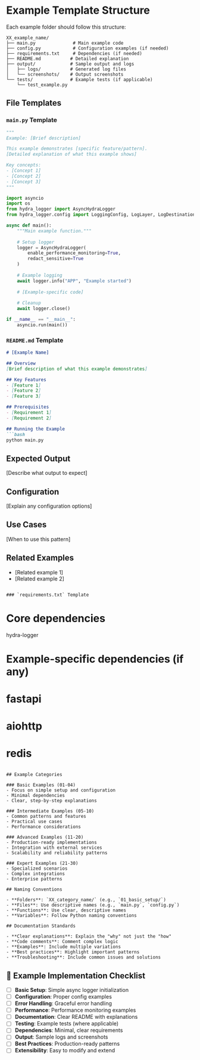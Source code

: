 # Example Template Structure

Each example folder should follow this structure:

```
XX_example_name/
├── main.py              # Main example code
├── config.py            # Configuration examples (if needed)
├── requirements.txt     # Dependencies (if needed)
├── README.md           # Detailed explanation
├── output/             # Sample output and logs
│   ├── logs/           # Generated log files
│   └── screenshots/    # Output screenshots
└── tests/              # Example tests (if applicable)
    └── test_example.py
```

## File Templates

### `main.py` Template
```python
"""
Example: [Brief description]

This example demonstrates [specific feature/pattern].
[Detailed explanation of what this example shows]

Key concepts:
- [Concept 1]
- [Concept 2]
- [Concept 3]
"""

import asyncio
import os
from hydra_logger import AsyncHydraLogger
from hydra_logger.config import LoggingConfig, LogLayer, LogDestination

async def main():
    """Main example function."""
    
    # Setup logger
    logger = AsyncHydraLogger(
        enable_performance_monitoring=True,
        redact_sensitive=True
    )
    
    # Example logging
    await logger.info("APP", "Example started")
    
    # [Example-specific code]
    
    # Cleanup
    await logger.close()

if __name__ == "__main__":
    asyncio.run(main())
```

### `README.md` Template
```markdown
# [Example Name]

## Overview
[Brief description of what this example demonstrates]

## Key Features
- [Feature 1]
- [Feature 2]
- [Feature 3]

## Prerequisites
- [Requirement 1]
- [Requirement 2]

## Running the Example
```bash
python main.py
```

## Expected Output
[Describe what output to expect]

## Configuration
[Explain any configuration options]

## Use Cases
[When to use this pattern]

## Related Examples
- [Related example 1]
- [Related example 2]
```

### `requirements.txt` Template
```
# Core dependencies
hydra-logger

# Example-specific dependencies (if any)
# fastapi
# aiohttp
# redis
```

## Example Categories

### Basic Examples (01-04)
- Focus on simple setup and configuration
- Minimal dependencies
- Clear, step-by-step explanations

### Intermediate Examples (05-10)
- Common patterns and features
- Practical use cases
- Performance considerations

### Advanced Examples (11-20)
- Production-ready implementations
- Integration with external services
- Scalability and reliability patterns

### Expert Examples (21-30)
- Specialized scenarios
- Complex integrations
- Enterprise patterns

## Naming Conventions

- **Folders**: `XX_category_name/` (e.g., `01_basic_setup/`)
- **Files**: Use descriptive names (e.g., `main.py`, `config.py`)
- **Functions**: Use clear, descriptive names
- **Variables**: Follow Python naming conventions

## Documentation Standards

- **Clear explanations**: Explain the "why" not just the "how"
- **Code comments**: Comment complex logic
- **Examples**: Include multiple variations
- **Best practices**: Highlight important patterns
- **Troubleshooting**: Include common issues and solutions
```

## 🎯 **Example Implementation Checklist**

- [ ] **Basic Setup**: Simple async logger initialization
- [ ] **Configuration**: Proper config examples
- [ ] **Error Handling**: Graceful error handling
- [ ] **Performance**: Performance monitoring examples
- [ ] **Documentation**: Clear README with explanations
- [ ] **Testing**: Example tests (where applicable)
- [ ] **Dependencies**: Minimal, clear requirements
- [ ] **Output**: Sample logs and screenshots
- [ ] **Best Practices**: Production-ready patterns
- [ ] **Extensibility**: Easy to modify and extend 
